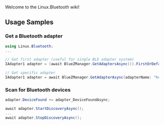 Welcome to the Linux.Bluetooth wiki!

## Usage Samples

### Get a Bluetooth adapter

```C#
using Linux.Bluetooth;
...

// Get first adapter (useful for single BLE adapter system)
IAdapter1 adapter = (await BlueZManager.GetAdaptersAsync()).FirstOrDefault();

// Get specific adapter
IAdapter1 adapter = await BlueZManager.GetAdapterAsync(adapterName: "hci0");
```

### Scan for Bluetooth devices

```C#
adapter.DeviceFound += adapter_DeviceFoundAsync;

await adapter.StartDiscoveryAsync();
...
await adapter.StopDiscoveryAsync();
```
